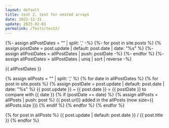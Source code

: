 ```yaml
---
layout: default
title: test 2. test for nested arrays
date: 2022-12-31
update: 2023-02-01
permalink: /Tests/test2/
---
```



{%- assign allPostDates = "" | split: ',' -%}
{%- for post in site.posts %}
  {% assign postDate = post.update | default: post.date | date: "%s" %}
  {%- assign allPostDates = allPostDates | push: postDate -%}
{%- endfor %}
{%- assign allPostDates = allPostDates | uniq | sort | reverse -%}

{{ allPostDates }}

{% assign allPosts = "" | split: ',' %}
{% for date in allPostDates %}
  {% for post in site.posts %}
    {% assign postDate = post.update | default: post.date | date: "%s" %}
    {{ post.update }} ~ {{ post.date }} =  {{ postDate }} 
    to compare with {{ date }} 
    {% if (postDate == date) %} 
      {% assign allPosts = allPosts | push: post %}
      {{ post.url}}  added in the allPosts (now size={{ allPosts.size }})
    {% endif %} 
  {% endfor %}
{% endfor %}

{% for post in allPosts %}
  {{ post.update | default: post.date }} / {{ post.title }}
{% endfor %} 
